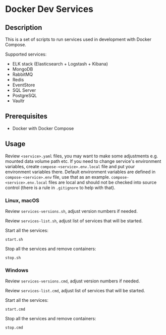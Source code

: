 # Docker Dev Services

## Description

This is a set of scripts to run services used in development with
Docker Compose.

Supported services:

- ELK stack (Elasticsearch + Logstash + Kibana)
- MongoDB
- RabbitMQ
- Redis
- EventStore
- SQL Server
- PostgreSQL
- Vaultr

## Prerequisites

- Docker with Docker Compose

## Usage

Review `<service>.yaml` files, you may want to make some adjustments e.g. mounted data volume path etc.
If you need to change service's environment variables, create `compose-<service>.env.local` file and put your environment variables there. Default environment variables are defined in `compose-<service>.env` file, use that as an example. `compose-<service>.env.local` files are local and should not be checked into source control (there is a rule in `.gitignore` to help with that).


### Linux, macOS

Review `services-versions.sh`, adjust version numbers if needed.

Review `services-list.sh`, adjust list of services that will be started.

Start all the services:

```
start.sh
```

Stop all the services and remove containers:

```
stop.sh
```

### Windows


Review `services-versions.cmd`, adjust version numbers if needed.

Review `services-list.cmd`, adjust list of services that will be started.

Start all the services:

```
start.cmd
```

Stop all the services and remove containers:

```
stop.cmd
```
